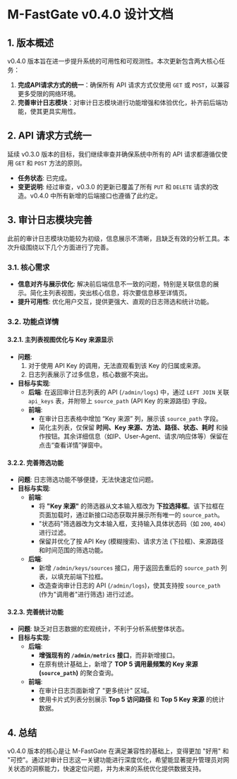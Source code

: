 # M-FastGate v0.4.0 设计文档

## 1. 版本概述

v0.4.0 版本旨在进一步提升系统的可用性和可观测性。本次更新包含两大核心任务：
1.  **完成API请求方式的统一**：确保所有 API 请求方式仅使用 `GET` 或 `POST`，以兼容更多受限的网络环境。
2.  **完善审计日志模块**：对审计日志模块进行功能增强和体验优化，补齐前后端功能，使其更具实用性。

## 2. API 请求方式统一

延续 v0.3.0 版本的目标，我们继续审查并确保系统中所有的 API 请求都遵循仅使用 `GET` 和 `POST` 方法的原则。

- **任务状态**: 已完成。
- **变更说明**: 经过审查，v0.3.0 的更新已覆盖了所有 `PUT` 和 `DELETE` 请求的改造。v0.4.0 中所有新增的后端接口也遵循了此约定。

## 3. 审计日志模块完善

此前的审计日志模块功能较为初级，信息展示不清晰，且缺乏有效的分析工具。本次升级围绕以下几个方面进行了完善。

### 3.1. 核心需求

- **信息对齐与展示优化**: 解决前后端信息不一致的问题，特别是关联信息的展示。简化主列表视图，突出核心信息，将次要信息移至详情页。
- **提升可用性**: 优化用户交互，提供更强大、直观的日志筛选和统计功能。

### 3.2. 功能点详情

#### 3.2.1. 主列表视图优化与 Key 来源显示

- **问题**:
    1.  对于使用 API Key 的调用，无法直观看到该 Key 的归属或来源。
    2.  日志列表展示了过多信息，核心数据不突出。
- **目标与实现**:
    - **后端**: 在返回审计日志列表的 API (`/admin/logs`) 中，通过 `LEFT JOIN` 关联 `api_keys` 表，并附带上 `source_path` (API Key 的来源路径) 字段。
    - **前端**:
        - 在审计日志表格中增加 “Key 来源” 列，展示该 `source_path` 字段。
        - 简化主列表，仅保留 **时间、Key 来源、方法、路径、状态、耗时** 和操作按钮。其余详细信息（如IP、User-Agent、请求/响应体等）保留在点击“查看详情”弹窗中。

#### 3.2.2. 完善筛选功能

- **问题**: 日志筛选功能不够便捷，无法快速定位问题。
- **目标与实现**:
    - **前端**:
        - 将 **"Key 来源"** 的筛选器从文本输入框改为 **下拉选择框**。该下拉框在页面加载时，通过新接口动态获取并展示所有唯一的 `source_path`。
        - "状态码"筛选器改为文本输入框，支持输入具体状态码（如 `200`, `404`）进行过滤。
        - 保留并优化了按 API Key (模糊搜索)、请求方法 (下拉框)、来源路径和时间范围的筛选功能。
    - **后端**:
        - 新增 `/admin/keys/sources` 接口，用于返回去重后的 `source_path` 列表，以填充前端下拉框。
        - 改造查询审计日志的 API (`/admin/logs`)，使其支持按 `source_path` (作为"调用者"进行筛选) 进行过滤。

#### 3.2.3. 完善统计功能

- **问题**: 缺乏对日志数据的宏观统计，不利于分析系统整体状态。
- **目标与实现**:
    - **后端**:
        - **增强现有的 `/admin/metrics` 接口**，而非新增接口。
        - 在原有统计基础上，新增了 **TOP 5 调用最频繁的 Key 来源 (`source_path`)** 的聚合查询。
    - **前端**:
        - 在审计日志页面新增了 "更多统计" 区域。
        - 使用卡片式列表分别展示 **Top 5 访问路径** 和 **Top 5 Key 来源** 的统计数据。

## 4. 总结

v0.4.0 版本的核心是让 M-FastGate 在满足兼容性的基础上，变得更加 "好用" 和 "可控"。通过对审计日志这一关键功能进行深度优化，希望能显著提升管理员对网关状态的洞察能力，快速定位问题，并为未来的系统优化提供数据支持。 